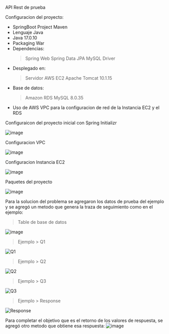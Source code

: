 API Rest de prueba

Configuracion del proyecto:
  - SpringBoot Project Maven
  - Lenguaje Java
  - Java 17.0.10
  - Packaging War
  - Dependencias:
    > Spring Web
    > Spring Data JPA
    > MySQL Driver
  - Desplegado en:
    > Servidor AWS EC2
    > Apache Tomcat 10.1.15
  - Base de datos:
    > Amazon RDS
    > MySQL 8.0.35
  - Uso de AWS VPC para la configuracion de red de la Instancia EC2 y el RDS

Configuraicon del proyecto inicial con Spring Initializr

![image](https://github.com/julianmora93/aldeamo-api/assets/133082144/28cf07da-9f4a-4161-a6fc-22e91203a947)



Configuracion VPC

![image](https://github.com/julianmora93/aldeamo-api/assets/133082144/87755b23-ce0f-485b-b710-289865be1897)



Configuracion Instancia EC2

![image](https://github.com/julianmora93/aldeamo-api/assets/133082144/2602a30f-cb6d-44aa-80d3-f818aff055eb)



Paquetes del proyecto

![image](https://github.com/julianmora93/aldeamo-api/assets/133082144/9ab462b8-1903-4319-9a7f-426ef325ecb5)



Para la solucion del problema se agregaron los datos de prueba del ejemplo y se agregó un metodo que genera la traza de seguimiento como en el ejemplo:


> Table de base de datos

![image](https://github.com/julianmora93/aldeamo-api/assets/133082144/75fbd753-b919-447d-af2e-eba68edd28f2)



> Ejemplo > Q1

![Q1](https://github.com/julianmora93/aldeamo-api/assets/133082144/9a9227a8-a811-4b75-bc89-bf22301989e2)



> Ejemplo > Q2

![Q2](https://github.com/julianmora93/aldeamo-api/assets/133082144/087bdc7b-dd36-434a-a2db-48f4b5e82c0a)



> Ejemplo > Q3

![Q3](https://github.com/julianmora93/aldeamo-api/assets/133082144/4f1f26bd-82ac-4106-b122-49f29190dc84)



> Ejemplo > Response

![Response](https://github.com/julianmora93/aldeamo-api/assets/133082144/d428ea68-3ef0-4596-b0a2-c054b12a8851)




Para completar el objetivo que es el retorno de los valores de respuesta, se agregó otro metodo que obtiene esa respuesta:
![image](https://github.com/julianmora93/aldeamo-api/assets/133082144/c5481862-c6ef-4842-bd90-11599996a83c)
